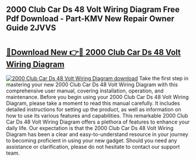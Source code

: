 ## 2000 Club Car Ds 48 Volt Wiring Diagram Free Pdf Download - Part-KMV New Repair Owner Guide 2JVVS

# <h2><a href="http://dfimq2k.blite.top/?on=2000+Club+Car+Ds+48+Volt+Wiring+Diagram">🔗Download New 👉🔴 2000 Club Car Ds 48 Volt Wiring Diagram</a></h2>

[![2000 Club Car Ds 48 Volt Wiring Diagram download](https://i.imgur.com/lujVjoI.png)](http://dfimq2k.blite.top/?on=2000+Club+Car+Ds+48+Volt+Wiring+Diagram)
Take the first step in mastering your new 2000 Club Car Ds 48 Volt Wiring Diagram with this comprehensive user manual, covering installation, operation, and maintenance. Before you begin using your 2000 Club Car Ds 48 Volt Wiring Diagram, please take a moment to read this manual carefully. It includes detailed instructions for setting up the product, as well as information on how to use its various features and capabilities. This remarkable 2000 Club Car Ds 48 Volt Wiring Diagram offers a plethora of features to enhance your daily life. Our expectation is that the 2000 Club Car Ds 48 Volt Wiring Diagram has been a clear and easy-to-understand resource in your journey to becoming proficient in using your new gadget. Should you need any assistance or clarification, please do not hesitate to contact our support team.
